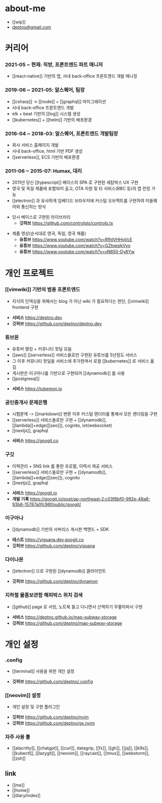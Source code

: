 # about-me
- [[wip]]
- deptno@gmail.com

# 커리어

### 2021-05 ~ 현재: 직방, 프론트엔드 파트 매니저
  - [[react-native]] 기반의 앱, 사내 back-office 프론트엔드 개발 매니징

### 2019-06 ~ 2021-05: 알스퀘어, 팀장
  - [[csharp]] -> [[node]] + [[graphql]] 마이그레이션
  - 사내 back-office 프론트엔드 개발
  - elk + beat 기반의 [[log]] 시스템 생성
  - [[kubernetes]] + [[helm]] 기반의 배포환경

### 2016-04 ~ 2018-03: 알스퀘어, 프론트엔드 개발팀장
  - 회사 서비스 홈페이지 개발
  - 사내 back-office, html 기반 PDF 생성
  - [[serverless]], ECS 기반의 배포환경

### 2011-06 ~ 2015-07: Humax, 대리
  - 2011년 당신 [[typescript]] 베이스의 SPA 로 구현된 세탑박스 UX 구현
  - 영국 및 독일 제품에 포함되어 출고, OTA 지원 및 타 서비스(BBC 등)의 앱 런칭 가능
  - [[electron]] 과 유사하게 임베디드 브라우저에 커스텀 오브젝트를 구현하여 미들웨어와 통신하는 방식
  + 당시 베이스로 구현된 라이브러리
    + **깃허브** https://github.com/controlsts/controls.ts
  - 제품 영상(순서대로 영국, 독일, 영국 제품)
    + **유튜브** https://www.youtube.com/watch?v=RfhtVHHoVcE
    + **유튜브** https://www.youtube.com/watch?v=GZtnesjkVyo
    + **유튜브** https://www.youtube.com/watch?v=vN850-Dy6Yw

# 개인 프로젝트
### [[vimwiki]] 기반의 범용 프론트엔드
- 지식의 인덱싱을 위해서는 blog 가 아닌 wiki 가 필요하다는 판단, [[vimwiki]] frontend 구현
+ **서비스** https://deptno.dev
+ **깃허브** https://github.com/deptno/deptno.dev

### 튜브몬
- 유튜버 랭킹 + 커뮤니티 핫딜 모음
- [[aws]] [[serverless]] 서비스들로만 구현된 유튜브를 5년정도 서비스
- 그 이후 커뮤니티 핫딜을 서비스에 추가한며서 로컬 [[kubernetes]] 로 서비스 옮김
- 게시판은 이구아나를 기반으로 구현되어 [[dynamodb]] 를 사용
- [[postgresql]]
+ **서비스** https://tubemon.io

### 공인중개사 문제은행
- 시험문제 -> [[markdown]] 변환 이후 커스텀 렌더러를 통해서 모든 렌더링을 구현
- [[serverless]] 서비스들로만 구현 + [[dynamodb]], [[lambda]]+edge([[seo]]), cognito, iot(websocket)
- [[nextjs]], graphql
+ **서비스** https://googit.co

### 구깃
- 이력관리 + SNS link 를 통한 프로필, 이력서 제공 서비스
- [[serverless]] 서비스들로만 구현 + [[dynamodb]], [[lambda]]+edge([[seo]]), cognito
- [[nextjs]], graphql
+ **서비스**  https://googit.io
+ **개발 기록** https://googit.io/post/ap-northeast-2:c03f8bf0-992e-48a8-93b6-15787a0fc96f/public/googit/

### 이구아나
- [[dynamodb]] 기반의 서버리스 게시판 백엔드 + SDK
+ **테스트** https://yiguana.dev.googit.co
+ **깃허브** https://github.com/deptno/yiguana

### 다이나몬
- [[electron]] 으로 구현된 [[dynamodb]] 클라이언트
+ **깃허브** https://github.com/deptno/dynamon

### 지하철 물품보관함 해피박스 위치 검색
- [[github]] page 로 서빙, 노트북 들고 다니면서 산책하기 무릎아파서 구현
+ **서비스** https://deptno.github.io/map-subway-storage
+ **깃허브** https://github.com/deptno/map-subway-storage

# 개인 설정
### .config
- [[terminal]] 사용을 위한 개인 설정
+ **깃허브** https://github.com/deptno/.config

### [[neovim]] 설정
- 개인 설정 및 구현 플러그인
+ **깃허브** https://github.com/deptno/nvim
+ **깃허브** https://github.com/deptno/gx.nvim

### 자주 사용 툴
- [[alacritty]], [[chatgpt]], [[curl]], datagrip, [[fx]], [[gh]], [[jq]], [[k9s]], [[kubectl]], [[lazygit]], [[neovim]], [[raycast]], [[tmux]], [[webstorm]], [[zsh]]

## link
- [[me]]
- [[home]]
- [[diary/index]]
